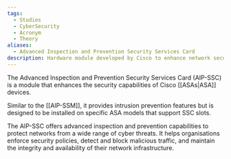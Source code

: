 ```yaml
---
tags:
  - Studies
  - CyberSecurity
  - Acronym
  - Theory
aliases:
  - Advanced Inspection and Prevention Security Services Card
description: Hardware module developed by Cisco to enhance network security within Cisco ASA devices.
---
```

The Advanced Inspection and Prevention Security Services Card (AIP-SSC) is a module that enhances the security capabilities of Cisco [[ASAs|ASA]] devices. 

Similar to the [[AIP-SSM]], it provides intrusion prevention features but is designed to be installed on specific ASA models that support SSC slots. 

The AIP-SSC offers advanced inspection and prevention capabilities to protect networks from a wide range of cyber threats. It helps organisations enforce security policies, detect and block malicious traffic, and maintain the integrity and availability of their network infrastructure.